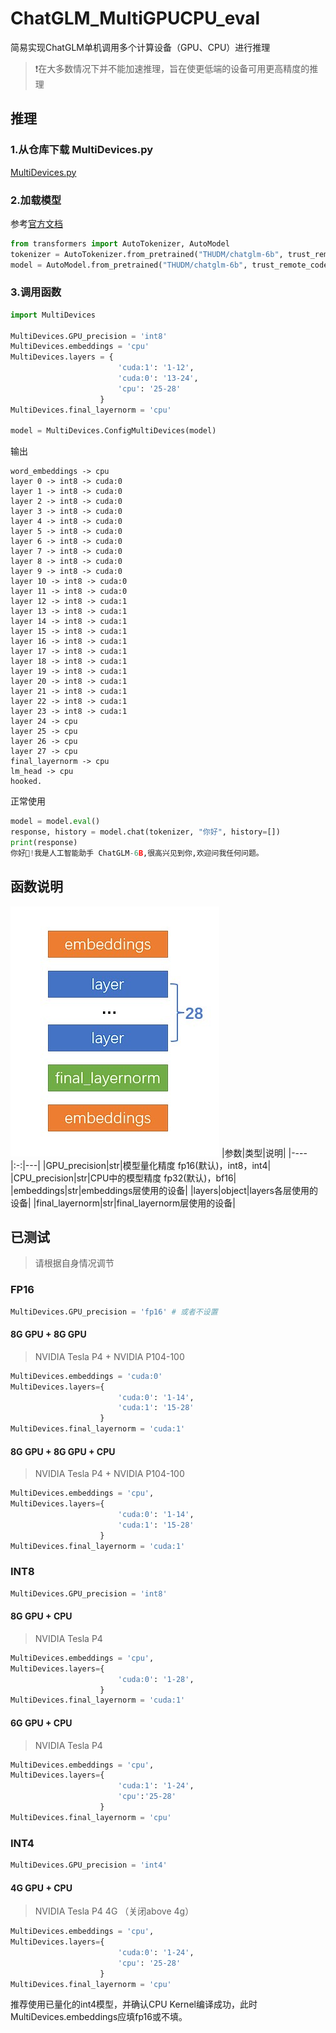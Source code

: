 # ChatGLM_MultiGPUCPU_eval
简易实现ChatGLM单机调用多个计算设备（GPU、CPU）进行推理
> ❗在大多数情况下并不能加速推理，旨在使更低端的设备可用更高精度的推理
## 推理
### 1.从仓库下载 MultiDevices.py
[MultiDevices.py](https://raw.githubusercontent.com/ChaimEvans/ChatGLM_MultiGPUCPU_eval/main/MultiDevices.py)
### 2.加载模型
参考[官方文档](https://github.com/THUDM/ChatGLM-6B)
```python
from transformers import AutoTokenizer, AutoModel
tokenizer = AutoTokenizer.from_pretrained("THUDM/chatglm-6b", trust_remote_code=True)
model = AutoModel.from_pretrained("THUDM/chatglm-6b", trust_remote_code=True).half()
```
### 3.调用函数
```python
import MultiDevices

MultiDevices.GPU_precision = 'int8'
MultiDevices.embeddings = 'cpu'
MultiDevices.layers = {
                        'cuda:1': '1-12',
                        'cuda:0': '13-24',
                        'cpu': '25-28'
                    }
MultiDevices.final_layernorm = 'cpu'

model = MultiDevices.ConfigMultiDevices(model)
```
输出
```
word_embeddings -> cpu
layer 0 -> int8 -> cuda:0
layer 1 -> int8 -> cuda:0
layer 2 -> int8 -> cuda:0
layer 3 -> int8 -> cuda:0
layer 4 -> int8 -> cuda:0
layer 5 -> int8 -> cuda:0
layer 6 -> int8 -> cuda:0
layer 7 -> int8 -> cuda:0
layer 8 -> int8 -> cuda:0
layer 9 -> int8 -> cuda:0
layer 10 -> int8 -> cuda:0
layer 11 -> int8 -> cuda:0
layer 12 -> int8 -> cuda:1
layer 13 -> int8 -> cuda:1
layer 14 -> int8 -> cuda:1
layer 15 -> int8 -> cuda:1
layer 16 -> int8 -> cuda:1
layer 17 -> int8 -> cuda:1
layer 18 -> int8 -> cuda:1
layer 19 -> int8 -> cuda:1
layer 20 -> int8 -> cuda:1
layer 21 -> int8 -> cuda:1
layer 22 -> int8 -> cuda:1
layer 23 -> int8 -> cuda:1
layer 24 -> cpu
layer 25 -> cpu
layer 26 -> cpu
layer 27 -> cpu
final_layernorm -> cpu
lm_head -> cpu
hooked.
```
正常使用
```python
model = model.eval()
response, history = model.chat(tokenizer, "你好", history=[])
print(response)
你好👋!我是人工智能助手 ChatGLM-6B,很高兴见到你,欢迎问我任何问题。
```
## 函数说明
![结构](structure.jpg)
|参数|类型|说明|
|----|:-:|---|
|GPU_precision|str|模型量化精度 fp16(默认)，int8，int4|
|CPU_precision|str|CPU中的模型精度 fp32(默认)，bf16|
|embeddings|str|embeddings层使用的设备|
|layers|object|layers各层使用的设备|
|final_layernorm|str|final_layernorm层使用的设备|
## 已测试
> 请根据自身情况调节
### FP16
```python
MultiDevices.GPU_precision = 'fp16' # 或者不设置
```
#### 8G GPU + 8G GPU
> NVIDIA Tesla P4 + NVIDIA P104-100
```python
MultiDevices.embeddings = 'cuda:0'
MultiDevices.layers={
                        'cuda:0': '1-14',
                        'cuda:1': '15-28'
                    }
MultiDevices.final_layernorm = 'cuda:1'
```
#### 8G GPU + 8G GPU + CPU
> NVIDIA Tesla P4 + NVIDIA P104-100
```python
MultiDevices.embeddings = 'cpu',
MultiDevices.layers={
                        'cuda:0': '1-14',
                        'cuda:1': '15-28'
                    }
MultiDevices.final_layernorm = 'cuda:1'
```
### INT8
```python
MultiDevices.GPU_precision = 'int8'
```
#### 8G GPU + CPU
> NVIDIA Tesla P4
```python
MultiDevices.embeddings = 'cpu',
MultiDevices.layers={
                        'cuda:0': '1-28',
                    }
MultiDevices.final_layernorm = 'cuda:1'
```
#### 6G GPU + CPU
> NVIDIA Tesla P4
```python
MultiDevices.embeddings = 'cpu',
MultiDevices.layers={
                        'cuda:1': '1-24',
                        'cpu':'25-28'
                    }
MultiDevices.final_layernorm = 'cpu'
```
### INT4
```python
MultiDevices.GPU_precision = 'int4'
```
#### 4G GPU + CPU
> NVIDIA Tesla P4 4G （关闭above 4g）
```python
MultiDevices.embeddings = 'cpu',
MultiDevices.layers={
                        'cuda:0': '1-24',
                        'cpu': '25-28'
                    }
MultiDevices.final_layernorm = 'cpu'
```
推荐使用已量化的int4模型，并确认CPU Kernel编译成功，此时MultiDevices.embeddings应填fp16或不填。
